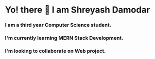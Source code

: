 # Yo! there 👋 I am Shreyash Damodar

### I am a third year Computer Science student.  
### I'm currently learning MERN Stack Development.
    
### I'm looking to collaborate on Web project.
<!--
**shreyash1086/shreyash1086** is a ✨ _special_ ✨ repository because its `README.md` (this file) appears on your GitHub profile.

Here are some ideas to get you started:

- 🔭 I’m currently working on ...
- 🌱 I’m currently learning ...
- 👯 I’m looking to collaborate ...
- 🤔 I’m looking for help with ...
- 💬 Ask me about ...
- 📫 How to reach me: ...
- 😄 Pronouns: ...
- ⚡ Fun fact: ...
-->
